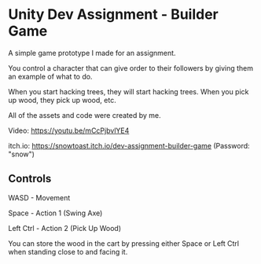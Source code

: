# Unity Dev Assignment - Builder Game
A simple game prototype I made for an assignment.

You control a character that can give order to their followers by giving them an example of what to do.

When you start hacking trees, they will start hacking trees. When you pick up wood, they pick up wood, etc.

All of the assets and code were created by me.

Video: https://youtu.be/mCcPjbvlYE4

itch.io: https://snowtoast.itch.io/dev-assignment-builder-game (Password: "snow")

Controls
--------
WASD - Movement

Space - Action 1 (Swing Axe)

Left Ctrl - Action 2 (Pick Up Wood)

You can store the wood in the cart by pressing either Space or Left Ctrl when standing close to and facing it.


